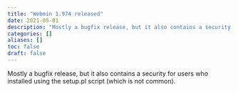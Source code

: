 ```yaml
---
title: "Webmin 1.974 released"
date: 2021-05-01
description: "Mostly a bugfix release, but it also contains a security for users who installed using the..."
categories: []
aliases: []
toc: false
draft: false
---
```

Mostly a bugfix release, but it also contains a security for users who installed using the setup.pl script (which is not common).
